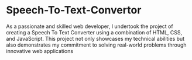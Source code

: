 # Speech-To-Text-Convertor
As a passionate and skilled web developer, I undertook the project of creating a Speech To Text Converter using a combination of HTML, CSS, and JavaScript. This project not only showcases my technical abilities but also demonstrates my commitment to solving real-world problems through innovative web applications
